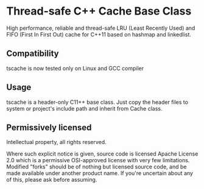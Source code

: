 
# Thread-safe C++ Cache Base Class
High performance, reliable and thread-safe LRU (Least Recently Used) and FIFO (First In First Out) cache for C++11 based on hashmap and linkedlist. 

## Compatibility
tscache is now tested only on Linux and GCC compiler

## Usage

tscache is a header-only C11++ base class. Just copy the header files to system or project's include path and inherit from Cache class.

## Permissively licensed
Intellectual property, all rights reserved.

Where such explicit notice is given, source code is licensed Apache License 2.0 which is a permissive OSI-approved license with very few limitations. Modified "forks" should be of nothing but licensed source code, and be made available under another product name. If you're uncertain about any of this, please ask before assuming.
